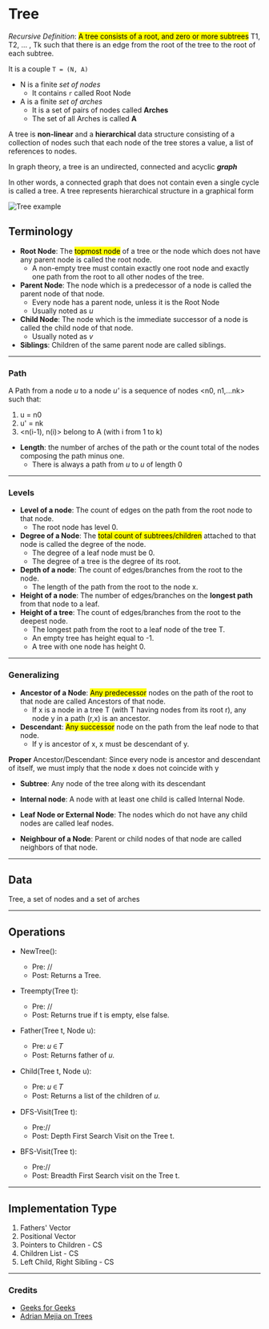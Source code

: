 # Tree
_Recursive Definition_: <mark>A tree consists of a root, 
and zero or more subtrees</mark> T1, T2, … , Tk such that there is an edge 
from the root of the tree to the root of each subtree.

It is a couple `T = (N, A)`</mark>
* N is a finite _set of nodes_
  * It contains `r` called Root Node
* A is a finite _set of arches_
  * It is a set of pairs of nodes called **Arches** 
  * The set of all Arches is called **A** 

A tree is **non-linear** and a **hierarchical** data structure consisting of a collection of nodes such that each node 
of the tree stores a value, a list of references to nodes.

In graph theory, a tree is an undirected, connected and acyclic ***graph***

In other words, a connected graph that does not contain even a single cycle is called a tree. 
A tree represents hierarchical structure in a graphical form

![Tree example](https://github.com/PayThePizzo/ASD/blob/main/Resources/tree-parts.jpg)

## Terminology

* **Root Node**: The <mark>topmost node</mark> of a tree or the node which does not have any parent node is called the root node.
  * A non-empty tree must contain exactly one root node and exactly one path from the root to all other nodes of the tree.
* **Parent Node**: The node which is a predecessor of a node is called the parent node of that node. 
  * Every node has a parent node, unless it is the Root Node
  * Usually noted as *u* 
* **Child Node**: The node which is the immediate successor of a node is called the child node of that node.
  * Usually noted as *v* 
* **Siblings**: Children of the same parent node are called siblings.

---
### Path
A Path from a node *u* to a node *u'* is a sequence of nodes <n0, n1,...nk> such that:
1. u = n0 
2. u' = nk
3. <n(i-1), n(i)> belong to A  (with i from 1 to k) 

* **Length**: the number of arches of the path or the count total of the nodes composing the path minus one.
  * There is always a path from *u* to *u* of length 0

---
### Levels

* **Level of a node**: The count of edges on the path from the root node to that node.
  * The root node has level 0.
* **Degree of a Node**: The <mark>total count of subtrees/children</mark> attached to that node is called the degree of the node. 
  * The degree of a leaf node must be 0. 
  * The degree of a tree is the degree of its root.
* **Depth of a node**: The count of edges/branches from the root to the node.
  * The length of the path from the root to the node x.
* **Height of a node**: The number of edges/branches on the **longest path** from that node to a leaf.
* **Height of a tree**: The count of edges/branches from the root to the deepest node.
  * The longest path from the root to a leaf node of the tree T.
  * An empty tree has height equal to -1.
  * A tree with one node has height 0.

---
### Generalizing

* **Ancestor of a Node**: <mark>Any predecessor</mark> nodes on the path of the root to that node are called Ancestors of that node. 
  * If x is a node in a tree T (with T having nodes from its root r), any node y in a path (r,x) is an ancestor.
* **Descendant**: <mark>Any successor</mark> node on the path from the leaf node to that node.
  * If y is ancestor of x, x must be descendant of y.

**Proper** Ancestor/Descendant: Since every node is ancestor and descendant of itself, 
we must imply that the node x does not coincide with y 

* **Subtree**: Any node of the tree along with its descendant

* **Internal node**: A node with at least one child is called Internal Node. 
* **Leaf Node or External Node**: The nodes which do not have any child nodes are called leaf nodes.
* **Neighbour of a Node**: Parent or child nodes of that node are called neighbors of that node. 

---
## Data
Tree, a set of nodes and a set of arches

---
## Operations
* NewTree():
  * Pre: //
  * Post: Returns a Tree.

* Treempty(Tree t):
  * Pre: //
  * Post: Returns true if t is empty, else false.

* Father(Tree t, Node u):
  * Pre: 𝑢 ∈ 𝑇 
  * Post: Returns father of 𝑢.
  
* Child(Tree t, Node u):
  * Pre: 𝑢 ∈ 𝑇 
  * Post: Returns a list of the children of 𝑢.
  
* DFS-Visit(Tree t):
  * Pre:// 
  * Post: Depth First Search Visit on the Tree t.
  
* BFS-Visit(Tree t):
  * Pre:// 
  * Post: Breadth First Search visit on the Tree t.

---
## Implementation Type
1. Fathers' Vector
2. Positional Vector
3. Pointers to Children - CS
4. Children List - CS
5. Left Child, Right Sibling - CS

---
### Credits
* [Geeks for Geeks](https://www.geeksforgeeks.org/)
* [Adrian Mejia on Trees](https://adrianmejia.com/data-structures-for-beginners-trees-binary-search-tree-tutorial/)
